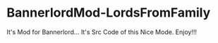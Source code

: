 # BannerlordMod-LordsFromFamily
It's Mod for Bannerlord... It's Src Code of this Nice Mode. Enjoy!!! 
